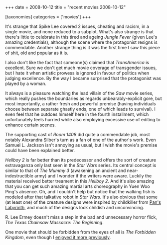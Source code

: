 +++
date = 2008-10-12
title = "recent movies 2008-10-12"

[taxonomies]
categories = ['movies']
+++

It's strange that Spike Lee covered 2 issues, cheating and racism, in a
single movie, and none reduced to a subplot. What's also strange is
that there's little to celebrate in this tired and ageing *Jungle
Fever* (given Lee's amazing credentials), although the scene where the
protagonist resigns is commendable. Another strange thing is it was the
first time I saw this piece of shit, old and popular as it is.

I also don't like the fact that someone(s) claimed that *TransAmerica*
is excellent. Sure we don't get much movie coverage of transgender
issues, but I hate it when artistic prowess is ignored in favour of
politics when judging excellence. By the way I became surprised that the
protagonist was played by a woman.

It always is a pleasure watching the lead villain of the *Saw* movie
series, which really pushes the boundaries as regards
unbearably-explicit gore, but most importantly, a rather fresh and
powerful premise (having individuals choose between separate ghastly
ends, one of which leads to survival). I even feel that he outdoes
himself here in the fourth installment, which unfortunately feels
hurried while also employing excessive use of editing to enhance certain
scenes.

The supporting cast of *Room 1408* did quite a commendable job, most
notably Alexandra Silber's turn as a fan of one of the author's work.
Even Samuel L. Jackson isn't annoying as usual, but I wish the movie's
premise could have been explained better.

*Hellboy 2* is far better than its predecessor and offers the sort of
creature extravaganza only last seen in the *Star Wars* series. Its
central concept is similar to that of *The Mummy 3* (awakening an
ancient and near-indestructible army) and I wonder if the writers were
aware. Luckily the material received better treament in this *Hellboy
2*. And it's also amazing that you can get such amazing martial arts
choreography in Yuen Woo Ping's absence. Oh, and I couldn't help but
notice that the walking fish is modeled after that talkative robot in
*Star Wars*. It's also obvious that some (at least one) of the creature
designs were inspired by childkiller from [Pan's Labyrinth], and much
of the designs look childish and unconvincing.

R. Lee Ermey doesn't miss a step in the bad and unnecessary horror
flick, *The Texas Chainsaw Massacre: The Beginning*.

One movie that should be forbidden from the eyes of all is *The
Forbidden Kingdom*, even though I [enjoyed it more previously].

  [Pan's Labyrinth]: http://tshepang.net/pans-labyrinth-2006
  [enjoyed it more previously]: http://tshepang.net/recent-movies-2008-05-28
